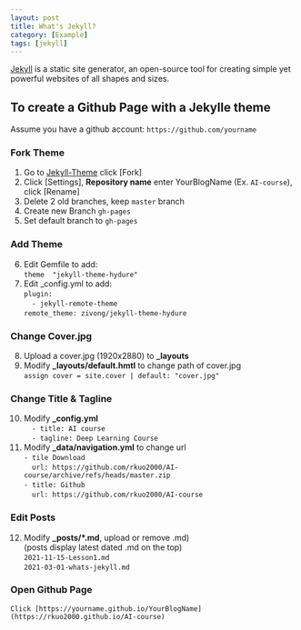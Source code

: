 ```yaml
---
layout: post
title: What's Jekyll?
category: [Example]
tags: [jekyll]
---
```


[Jekyll](https://jekyllrb.com) is a static site generator, an open-source tool for creating simple yet powerful websites of all shapes and sizes. 

## To create a Github Page with a Jekylle theme
Assume you have a github account: `https://github.com/yourname`
### Fork Theme
1. Go to [Jekyll-Theme](https://github.com/zivong/jekyll-theme-hydure) click [Fork] <br />
2. Click [Settings], **Repository name** enter YourBlogName (Ex. `AI-course`), click [Rename]<br />
3. Delete 2 old branches, keep `master` branch <br />
4. Create new Branch `gh-pages` <br />
5. Set default branch to `gh-pages`
### Add Theme
6. Edit Gemfile to add: <br />
   `theme  "jekyll-theme-hydure"`
7. Edit _config.yml to add: <br />
   `plugin:` <br />
   &emsp;`- jekyll-remote-theme` <br />
   `remote_theme: zivong/jekyll-theme-hydure`
### Change Cover.jpg
8. Upload a cover.jpg (1920x2880) to **_layouts** <br /> 
9. Modify **_layouts/default.hmtl** to change path of cover.jpg <br />
   `assign cover = site.cover | default: "cover.jpg"`
### Change Title & Tagline
10. Modify **_config.yml**  <br />
    &emsp;`- title: AI course` <br />
    &emsp;`- tagline: Deep Learning Course` <br />
11. Modify **_data/navigation.yml** to change url<br />
    `- tile Download` <br />
    &emsp;`url: https://github.com/rkuo2000/AI-course/archive/refs/heads/master.zip` <br />
    `- title: Github` <br />
    &emsp;`url: https://github.com/rkuo2000/AI-course`
### Edit Posts
12. Modify **_posts/*.md**, upload or remove .md) <br />
    (posts display latest dated .md on the top) <br />
    `2021-11-15-Lesson1.md` <br />
    `2021-03-01-whats-jekyll.md` <br />
### Open Github Page    
    Click [https://yourname.github.io/YourBlogName](https://rkuo2000.github.io/AI-course)

